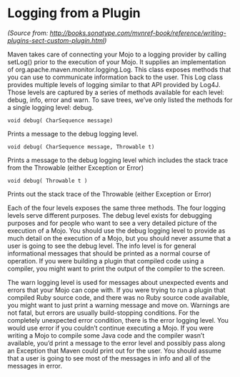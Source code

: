 # Logging from a Plugin
_(Source from: http://books.sonatype.com/mvnref-book/reference/writing-plugins-sect-custom-plugin.html)_

Maven takes care of connecting your Mojo to a logging provider by calling setLog() prior to the execution of your Mojo. 
It supplies an implementation of org.apache.maven.monitor.logging.Log. This class exposes methods that you can use to 
communicate information back to the user. This Log class provides multiple levels of logging similar to that API 
provided by Log4J. Those levels are captured by a series of methods available for each level: debug, info, error and 
warn. To save trees, we’ve only listed the methods for a single logging level: debug.

    void debug( CharSequence message)

Prints a message to the debug logging level.

    void debug( CharSequence message, Throwable t)

Prints a message to the debug logging level which includes the stack trace from the Throwable (either Exception or Error)

    void debug( Throwable t )

Prints out the stack trace of the Throwable (either Exception or Error)

Each of the four levels exposes the same three methods. The four logging levels serve different purposes. The debug 
level exists for debugging purposes and for people who want to see a very detailed picture of the execution of a Mojo. 
You should use the debug logging level to provide as much detail on the execution of a Mojo, but you should never 
assume that a user is going to see the debug level. The info level is for general informational messages that should 
be printed as a normal course of operation. If you were building a plugin that compiled code using a compiler, you 
might want to print the output of the compiler to the screen.

The warn logging level is used for messages about unexpected events and errors that your Mojo can cope with. If you 
were trying to run a plugin that compiled Ruby source code, and there was no Ruby source code available, you might 
want to just print a warning message and move on. Warnings are not fatal, but errors are usually build-stopping 
conditions. For the completely unexpected error condition, there is the error logging level. You would use error if 
you couldn’t continue executing a Mojo. If you were writing a Mojo to compile some Java code and the compiler wasn’t 
available, you’d print a message to the error level and possibly pass along an Exception that Maven could print out 
for the user. You should assume that a user is going to see most of the messages in info and all of the messages 
in error.
